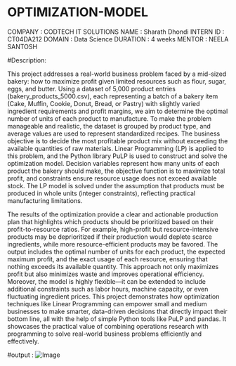 #  OPTIMIZATION-MODEL
COMPANY : CODTECH IT SOLUTIONS
NAME : Sharath Dhondi
INTERN ID : CT04DA212
DOMAIN : Data Science
DURATION : 4 weeks 
MENTOR : NEELA SANTOSH

#Description:

This project addresses a real-world business problem faced by a mid-sized bakery: how to maximize profit given limited resources such as flour, sugar, eggs, and butter. 
Using a dataset of 5,000 product entries (bakery_products_5000.csv), each representing a batch of a bakery item (Cake, Muffin, Cookie, Donut, Bread, or Pastry) 
with slightly varied ingredient requirements and profit margins, we aim to determine the optimal number of units of each product to manufacture. 
To make the problem manageable and realistic, the dataset is grouped by product type, and average values are used to represent standardized recipes. 
The business objective is to decide the most profitable product mix without exceeding the available quantities of raw materials. 
Linear Programming (LP) is applied to this problem, and the Python library PuLP is used to construct and solve the optimization model. 
Decision variables represent how many units of each product the bakery should make, the objective function is to maximize total profit, 
and constraints ensure resource usage does not exceed available stock. The LP model is solved under the assumption that products must be produced in whole units (integer constraints), 
reflecting practical manufacturing limitations.

The results of the optimization provide a clear and actionable production plan that highlights which products should be prioritized based on their profit-to-resource ratios. 
For example, high-profit but resource-intensive products may be deprioritized if their production would deplete scarce ingredients, while more resource-efficient products may be favored. 
The output includes the optimal number of units for each product, the expected maximum profit, and the exact usage of each resource, ensuring that nothing exceeds its available quantity. 
This approach not only maximizes profit but also minimizes waste and improves operational efficiency. Moreover, the model is highly flexible—it can be extended to include additional constraints
 such as labor hours, machine capacity, or even fluctuating ingredient prices. This project demonstrates how optimization techniques like Linear Programming can empower small and medium businesses 
 to make smarter, data-driven decisions that directly impact their bottom line, all with the help of simple Python tools like PuLP and pandas. It showcases the practical value of combining operations 
 research with programming to solve real-world business problems efficiently and effectively.



#output : ![Image](https://github.com/user-attachments/assets/af0450f1-bf32-41a1-995c-0c5fff19227c)
